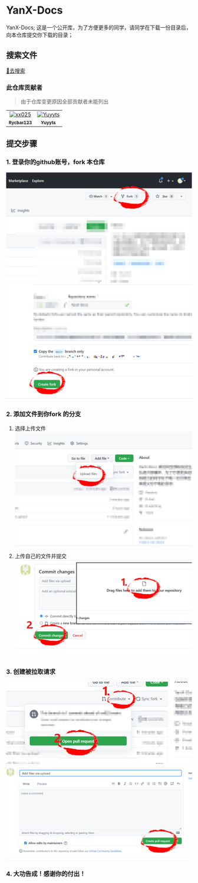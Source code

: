 # YanX-Docs
YanX-Docs; 这是一个公开库，为了方便更多的同学，请同学在下载一份目录后，向本仓库提交你下载的目录；

## 搜索文件

[🔗去搜索](https://github.com/xx025/YanX-Docs/find/main)

### 此仓库贡献者
>由于仓库变更原因全部贡献者未能列出
<!-- readme: collaborators,contributors -start -->
<table>
<tr>
    <td align="center">
        <a href="https://github.com/xx025">
            <img src="https://avatars.githubusercontent.com/u/71559822?v=4" width="100;" alt="xx025"/>
            <br />
            <sub><b>Rycbar123</b></sub>
        </a>
    </td>
    <td align="center">
        <a href="https://github.com/Yuyyts">
            <img src="https://avatars.githubusercontent.com/u/113482995?v=4" width="100;" alt="Yuyyts"/>
            <br />
            <sub><b>Yuyyts</b></sub>
        </a>
    </td></tr>
</table>
<!-- readme: collaborators,contributors -end -->



## 提交步骤

### 1. 登录你的github账号，fork 本仓库

![](imgs/2022-09-11_23-18-11-fork.png)
![](imgs/2022-09-11_23-18-47-save.png)

### 2. 添加文件到你fork 的分支

1. 选择上传文件
![](imgs/2022-09-11_23-19-39-upload.png)

2. 上传自己的文件并提交
![](imgs/2022-09-11_23-19-57-choose.png)

### 3. 创建被拉取请求

![](imgs/2022-09-11_23-23-29-pullr1.png)
![](imgs/2022-09-11_23-27-49-pulls2.png)


### 4. 大功告成！感谢你的付出！
